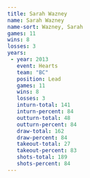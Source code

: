 ```yaml
---
title: Sarah Wazney
name: Sarah Wazney
name-sort: Wazney, Sarah
games: 11
wins: 8
losses: 3
years:
 - year: 2013
   event: Hearts
   team: "BC"
   position: Lead
   games: 11
   wins: 8
   losses: 3
   inturn-total: 141
   inturn-percent: 84
   outturn-total: 48
   outturn-percent: 84
   draw-total: 162
   draw-percent: 84
   takeout-total: 27
   takeout-percent: 83
   shots-total: 189
   shots-percent: 84
---
```

